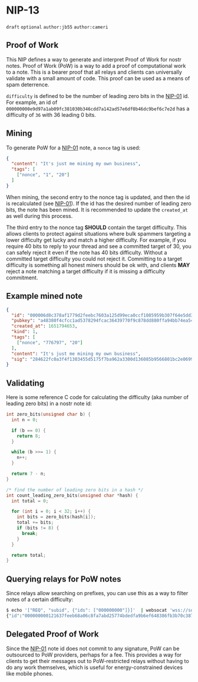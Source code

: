 # NIP-13

`draft` `optional` `author:jb55` `author:cameri`

## Proof of Work

This NIP defines a way to generate and interpret Proof of Work for nostr notes.
Proof of Work (PoW) is a way to add a proof of computational work to a note.
This is a bearer proof that all relays and clients can universally validate with a small amount of code.
This proof can be used as a means of spam deterrence.

`difficulty` is defined to be the number of leading zero bits in the [NIP-01](01.md) id.
For example, an id of `000000000e9d97a1ab09fc381030b346cdd7a142ad57e6df0b46dc9bef6c7e2d` has a difficulty of `36` with 36 leading 0 bits.

## Mining

To generate PoW for a [NIP-01](01.md) note, a `nonce` tag is used:

```json
{
  "content": "It's just me mining my own business",
  "tags": [
    ["nonce", "1", "20"]
  ]
}
```

When mining, the second entry to the nonce tag is updated, and then the id is recalculated (see [NIP-01](01.md)).
If the id has the desired number of leading zero bits, the note has been mined.
It is recommended to update the `created_at` as well during this process.

The third entry to the nonce tag **SHOULD** contain the target difficulty.
This allows clients to protect against situations where bulk spammers targeting a lower difficulty get lucky and match a higher difficulty.
For example, if you require 40 bits to reply to your thread and see a committed target of 30, you can safely reject it even if the note has 40 bits difficulty.
Without a committed target difficulty you could not reject it.
Committing to a target difficulty is something all honest miners should be ok with, and clients **MAY** reject a note matching a target difficulty if it is missing a difficulty commitment.

## Example mined note

```json
{
  "id": "000006d8c378af1779d2feebc7603a125d99eca0ccf1085959b307f64e5dd358",
  "pubkey": "a48380f4cfcc1ad5378294fcac36439770f9c878dd880ffa94bb74ea54a6f243",
  "created_at": 1651794653,
  "kind": 1,
  "tags": [
    ["nonce", "776797", "20"]
  ],
  "content": "It's just me mining my own business",
  "sig": "284622fc0a3f4f1303455d5175f7ba962a3300d136085b9566801bc2e0699de0c7e31e44c81fb40ad9049173742e904713c3594a1da0fc5d2382a25c11aba977"
}
```

## Validating

Here is some reference C code for calculating the difficulty (aka number of leading zero bits) in a nostr note id:

```c
int zero_bits(unsigned char b) {
  int n = 0;

  if (b == 0) {
    return 8;
  }

  while (b >>= 1) {
    n++;
  }

  return 7 - n;
}

/* find the number of leading zero bits in a hash */
int count_leading_zero_bits(unsigned char *hash) {
  int total = 0;

  for (int i = 0; i < 32; i++) {
    int bits = zero_bits(hash[i]);
    total += bits;
    if (bits != 8) {
      break;
    }
  }

  return total;
}
```

## Querying relays for PoW notes

Since relays allow searching on prefixes, you can use this as a way to filter notes of a certain difficulty:

```bash
$ echo '["REQ", "subid", {"ids": ["000000000"]}]'  | websocat 'wss://some-relay.com' | jq -c '.[2]'
{"id":"000000000121637feeb68a06c8fa7abd25774bdedfa9b6ef648386fb3b70c387", ...}
```

## Delegated Proof of Work

Since the [NIP-01](01.md) note id does not commit to any signature, PoW can be outsourced to PoW providers, perhaps for a fee.
This provides a way for clients to get their messages out to PoW-restricted relays without having to do any work themselves, which is useful for energy-constrained devices like mobile phones.
